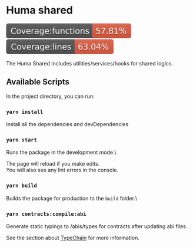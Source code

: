# Huma shared

![Badge functions](coverage/badge-functions.svg) ![Badge lines](coverage/badge-lines.svg)

The Huma Shared includes utilities/services/hooks for shared logics.

## Available Scripts

In the project directory, you can run:

### `yarn install`

Install all the dependencies and devDependencies

### `yarn start`

Runs the package in the development mode.\

The page will reload if you make edits.\
You will also see any lint errors in the console.

### `yarn build`

Builds the package for production to the `build` folder.\

### `yarn contracts:compile:abi`

Generate static typings to /abis/types for contracts after updating abi files.

See the section about [TypeChain](https://github.com/dethcrypto/TypeChain) for more information.
